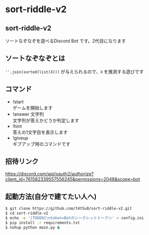 # sort-riddle-v2

## sort-riddle-v2

ソートなぞなぞを遊べるDiscord Bot です。2代目になります

## ソートなぞなぞとは

`''.join(sorted(list(X)))` が与えられるので、`X` を推測する遊びです

## コマンド
- !start  
    ゲームを開始します
- !answer 文字列  
  文字列が答えかどうか判定します
- !hint  
  答えの1文字目を表示します
- !giveup  
    ギブアップ用のコマンドです


## 招待リンク
https://discord.com/api/oauth2/authorize?client_id=761582339557556245&permissions=2048&scope=bot

## 起動方法(自分で建てたい人へ)
```bash
$ git clone https://github.com/t4t5u0/sort-riddle-v2.git
$ cd sort-riddle-v2
$ echo -e '[TOKEN]\ntoken=Botのシークレットトークン' > config.ini
$ pip install -r requirements.txt
$ nohup python main.py &
```